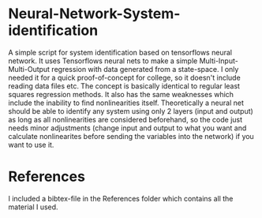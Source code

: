 # Neural-Network-System-identification
A simple script for system identification based on tensorflows neural network. It uses Tensorflows neural nets to make a simple Multi-Input-Multi-Output regression with data generated from a state-space. I only needed it for a quick proof-of-concept for college, so it doesn't include reading data files etc. The concept is basically identical to regular least squares regression methods. It also has the same weaknesses which include the inability to find nonlinearities itself. Theoretically a neural net should be able to identify any system using only 2 layers (input and output) as long as all nonlinearities are considered beforehand, so the code just needs minor adjustments (change input and output to what you want and calculate nonlinearites before sending the variables into the network) if you want to use it.

# References
I included a bibtex-file in the References folder which contains all the material I used. 
